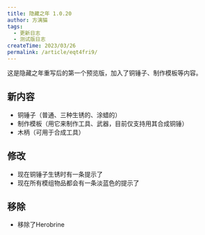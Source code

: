```yaml
---
title: 隐藏之年 1.0.20
author: 方漓猫
tags:
  - 更新日志
  - 测试版日志
createTime: 2023/03/26
permalink: /article/eqt4fri9/
---
```

这是隐藏之年重写后的第一个预览版，加入了铜锤子、制作模板等内容。

<!-- more -->

## 新内容
- 铜锤子（普通、三种生锈的、涂蜡的）
- 制作模板（用它来制作工具、武器，目前仅支持用其合成铜锤）
- 木柄（可用于合成工具）

## 修改
- 现在铜锤子生锈时有一条提示了
- 现在所有模组物品都会有一条淡蓝色的提示了

## 移除
- 移除了Herobrine

